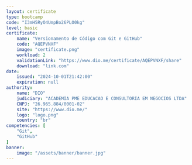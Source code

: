 ```yaml
---
layout: certificate
type: bootcamp
code: "I3mH5RyO4UmpBo26PLO0kg"
level: basic
certificate:
    name: "Versionamento de Código com Git e GitHub"
    code: "AQEPVNXF"
    image: "certificate.png"
    workload: 2
    validationLink: "https://www.dio.me/certificate/AQEPVNXF/share"
    download: "link.com"
date:
    issued: "2024-10-01T21:42:00"
    expiration: null
authority:
    name: "DIO"
    judiciary: "ACADEMIA PME EDUCACAO E CONSULTORIA EM NEGOCIOS LTDA"
    CNPJ: "26.965.884/0001-02"
    site: "https://www.dio.me/"
    logo: "logo.png"
    country: "br"
competencies: [
    "Git",
    "GitHub"
]
banner:
    image: "/assets/banner/banner.jpg"
---
```


